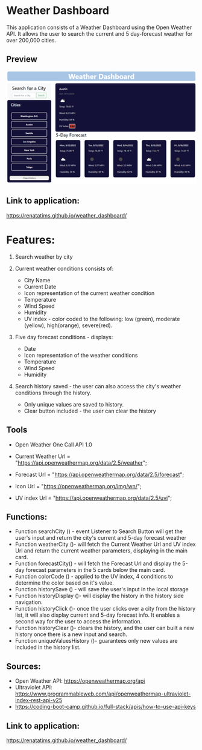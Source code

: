 # Weather Dashboard

This application consists of a Weather Dashboard using the Open Weather API. It allows the user to search the current and 5 day-forecast weather for over 200,000 cities.

## Preview

![Preview](./assets/screenshots/Preview.PNG)

## Link to application:
https://renatatims.github.io/weather_dashboard/

# Features:

1. Search weather by city 

2. Current weather conditions consists of:
    - City Name
    - Current Date
    - Icon representation of the current weather condition
    - Temperature
    - Wind Speed
    - Humidity
    - UV index - color coded to the following: low (green), moderate (yellow), high(orange), severe(red).

3. Five day forecast conditions - displays:
    - Date
    - Icon representation of the weather conditions
    - Temperature
    - Wind Speed
    - Humidity

4. Search history saved - the user can also access the city's weather conditions through the history.
    - Only unique values are saved to history.
    - Clear button included - the user can clear the history

## Tools

- Open Weather One Call API 1.0

 - Current Weather Url = "https://api.openweathermap.org/data/2.5/weather";
 - Forecast Url = "https://api.openweathermap.org/data/2.5/forecast";
 - Icon Url = "https://openweathermap.org/img/wn/";
 - UV index Url = "https://api.openweathermap.org/data/2.5/uvi";

## Functions:
-  Function searchCity () - event Listener to Search Button will get the user's input and return the city's current and 5-day forecast weather
- Function weatherCity ()- will fetch the Current Weather Url and UV index Url and return the current weather parameters, displaying in the main card.
- Function forecastCity() - will fetch the Forecast Url and display the 5-day forecast parameters in the 5 cards below the main card.
- Function colorCode () - applied to the UV index, 4 conditions to determine the color based on it's value.
- Function historySave () - will save the user's input in the local storage
- Function historyDisplay ()- will display the history in the history side navigation.
- Function historyClick ()- once the user clicks over a city from the history list, it will also display current and 5-day forecast info. It enables a second way for the user to access the information.
- Function historyClear ()- clears the history, and the user can built a new history once there is a new input and search.
- Function uniqueValuesHistory ()- guarantees only new values are included in the history list.

## Sources:
- Open Weather API: https://openweathermap.org/api
- Ultraviolet API: https://www.programmableweb.com/api/openweathermap-ultraviolet-index-rest-api-v25
- https://coding-boot-camp.github.io/full-stack/apis/how-to-use-api-keys


## Link to application:
https://renatatims.github.io/weather_dashboard/

